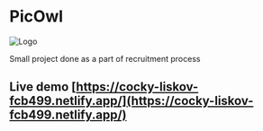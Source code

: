 # PicOwl

<img src="https://raw.githubusercontent.com/mikkio-j/owlpic/5111c75923c7126bbc8054c3d1ced7f3e73dfb2e/src/assets/Logo.svg" alt="Logo"/>

Small project done as a part of recruitment process

## Live demo [https://cocky-liskov-fcb499.netlify.app/](https://cocky-liskov-fcb499.netlify.app/)
